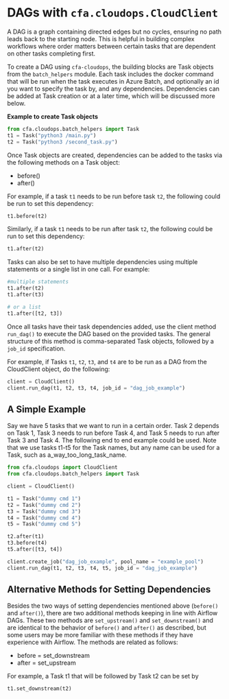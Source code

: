 # DAGs with `cfa.cloudops.CloudClient`

A DAG is a graph containing directed edges but no cycles, ensuring no path leads back to the starting node. This is helpful in building complex workflows where order matters between certain tasks that are dependent on other tasks completing first.

To create a DAG using `cfa-cloudops`, the building blocks are Task objects from the `batch_helpers` module. Each task includes the docker command that will be run when the task executes in Azure Batch, and optionally an id you want to specify the task by, and any dependencies. Dependencies can be added at Task creation or at a later time, which will be discussed more below.

**Example to create Task objects**
```python
from cfa.cloudops.batch_helpers import Task
t1 = Task("python3 /main.py")
t2 = Task("python3 /second_task.py")
```

Once Task objects are created, dependencies can be added to the tasks via the following methods on a Task object:
- before()
- after()


For example, if a task `t1` needs to be run before task `t2`, the following could be run to set this dependency:
```python
t1.before(t2)
```

Similarly, if a task `t1` needs to be run after task `t2`, the following could be run to set this dependency:
```python
t1.after(t2)
```

Tasks can also be set to have multiple dependencies using multiple statements or a single list in one call. For example:
```python
#multiple statements
t1.after(t2)
t1.after(t3)

# or a list
t1.after([t2, t3])
```

Once all tasks have their task dependencies added, use the client method `run_dag()` to execute the DAG based on the provided tasks. The general structure of this method is comma-separated Task objects, followed by a `job_id` specification.

For example, if Tasks `t1`, `t2`, `t3`, and `t4` are to be run as a DAG from the CloudClient object, do the following:
```python
client = CloudClient()
client.run_dag(t1, t2, t3, t4, job_id = "dag_job_example")
```

## A Simple Example
Say we have 5 tasks that we want to run in a certain order. Task 2 depends on Task 1, Task 3 needs to run before Task 4, and Task 5 needs to run after Task 3 and Task 4. The following end to end example could be used. Note that we use tasks t1-t5 for the Task names, but any name can be used for a Task, such as a_way_too_long_task_name.
```python
from cfa.cloudops import CloudClient
from cfa.cloudops.batch_helpers import Task

client = CloudClient()

t1 = Task("dummy cmd 1")
t2 = Task("dummy cmd 2")
t3 = Task("dummy cmd 3")
t4 = Task("dummy cmd 4")
t5 = Task("dummy cmd 5")

t2.after(t1)
t3.before(t4)
t5.after([t3, t4])

client.create_job("dag_job_example", pool_name = "example_pool")
client.run_dag(t1, t2, t3, t4, t5, job_id = "dag_job_example")
```

## Alternative Methods for Setting Dependencies
Besides the two ways of setting dependencies mentioned above (`before()` and `after()`), there are two additional methods keeping in line with Airflow DAGs. These two methods are `set_upstream()` and `set_downstream()` and are identical to the behavior of `before()` and `after()` as described, but some users may be more familiar with these methods if they have experience with Airflow. The methods are related as follows:
- before = set_downstream
- after = set_upstream

For example, a Task t1 that will be followed by Task t2 can be set by
```python
t1.set_downstream(t2)
```

